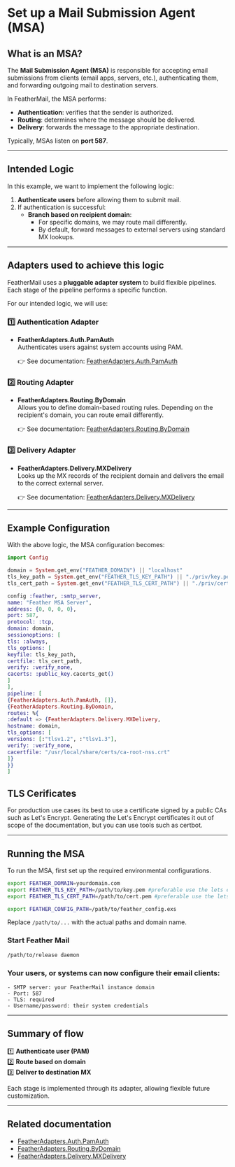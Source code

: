 # Set up a Mail Submission Agent (MSA)

## What is an MSA?

The **Mail Submission Agent (MSA)** is responsible for accepting email submissions from clients (email apps, servers, etc.), authenticating them, and forwarding outgoing mail to destination servers.

In FeatherMail, the MSA performs:

- **Authentication**: verifies that the sender is authorized.
- **Routing**: determines where the message should be delivered.
- **Delivery**: forwards the message to the appropriate destination.

Typically, MSAs listen on **port 587**.

---

## Intended Logic

In this example, we want to implement the following logic:

1. **Authenticate users** before allowing them to submit mail.
2. If authentication is successful:
    - **Branch based on recipient domain**:
        - For specific domains, we may route mail differently.
        - By default, forward messages to external servers using standard MX lookups.

---

## Adapters used to achieve this logic

FeatherMail uses a **pluggable adapter system** to build flexible pipelines. Each stage of the pipeline performs a specific function.

For our intended logic, we will use:

### 1️⃣ Authentication Adapter

- **FeatherAdapters.Auth.PamAuth**  
  Authenticates users against system accounts using PAM.

  👉 See documentation: [FeatherAdapters.Auth.PamAuth](FeatherAdapters.Auth.PamAuth.html)

### 2️⃣ Routing Adapter

- **FeatherAdapters.Routing.ByDomain**  
  Allows you to define domain-based routing rules. Depending on the recipient's domain, you can route email differently.

  👉 See documentation: [FeatherAdapters.Routing.ByDomain](FeatherAdapters.Routing.ByDomain.html)

### 3️⃣ Delivery Adapter

- **FeatherAdapters.Delivery.MXDelivery**  
  Looks up the MX records of the recipient domain and delivers the email to the correct external server.

  👉 See documentation: [FeatherAdapters.Delivery.MXDelivery](FeatherAdapters.Delivery.MXDelivery.html)

---

## Example Configuration

With the above logic, the MSA configuration becomes:

```elixir
import Config

domain = System.get_env("FEATHER_DOMAIN") || "localhost"
tls_key_path = System.get_env("FEATHER_TLS_KEY_PATH") || "./priv/key.pem"
tls_cert_path = System.get_env("FEATHER_TLS_CERT_PATH") || "./priv/cert.pem"

config :feather, :smtp_server,
name: "Feather MSA Server",
address: {0, 0, 0, 0},
port: 587,
protocol: :tcp,
domain: domain,
sessionoptions: [
tls: :always,
tls_options: [
keyfile: tls_key_path,
certfile: tls_cert_path,
verify: :verify_none,
cacerts: :public_key.cacerts_get()
]
],
pipeline: [
{FeatherAdapters.Auth.PamAuth, []},
{FeatherAdapters.Routing.ByDomain,
routes: %{
:default => {FeatherAdapters.Delivery.MXDelivery,
hostname: domain,
tls_options: [
versions: [:"tlsv1.2", :"tlsv1.3"],
verify: :verify_none,
cacertfile: "/usr/local/share/certs/ca-root-nss.crt"
]}
}}
]

```

## TLS Cerificates
For production use cases its best to use a certificate signed by a public CAs such as Let's Encrypt.
Generating the Let's Encrypt certificates it out of scope of the documentation, but you can use tools such as certbot.

---

## Running the MSA

To run the MSA, first set up the required environmental configurations.

```bash
export FEATHER_DOMAIN=yourdomain.com
export FEATHER_TLS_KEY_PATH=/path/to/key.pem #preferable use the lets encrypt key
export FEATHER_TLS_CERT_PATH=/path/to/cert.pem #preferable use the lets encrypt cert

export FEATHER_CONFIG_PATH=/path/to/feather_config.exs
```

Replace `/path/to/...` with the actual paths and domain name.

### Start Feather Mail

```bash
/path/to/release daemon
```

### Your users, or systems can now configure their email clients:
```
- SMTP server: your FeatherMail instance domain
- Port: 587
- TLS: required
- Username/password: their system credentials
```
---
## Summary of flow

1️⃣ **Authenticate user (PAM)**  
2️⃣ **Route based on domain**  
3️⃣ **Deliver to destination MX**

Each stage is implemented through its adapter, allowing flexible future customization.

---

## Related documentation

- [FeatherAdapters.Auth.PamAuth](FeatherAdapters.Auth.PamAuth.html)
- [FeatherAdapters.Routing.ByDomain](FeatherAdapters.Routing.ByDomain.html)
- [FeatherAdapters.Delivery.MXDelivery](FeatherAdapters.Delivery.MXDelivery.html)